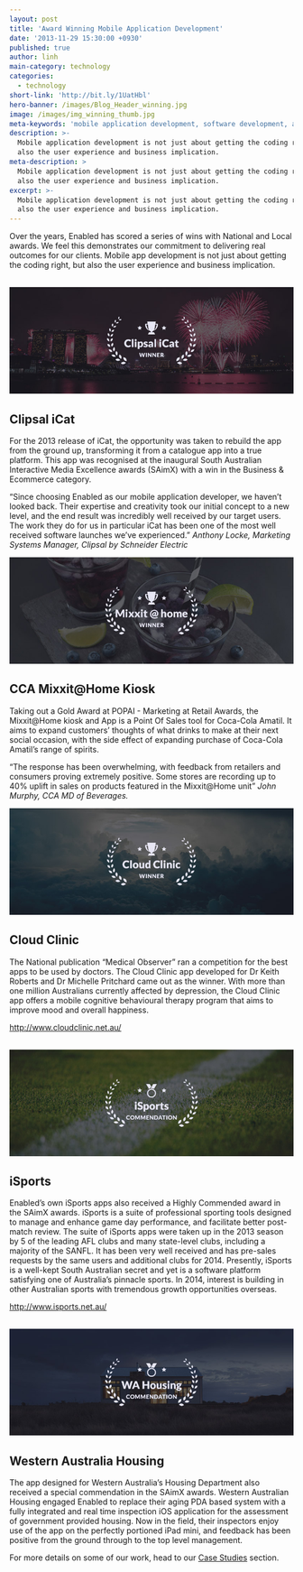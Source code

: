 ```yaml
---
layout: post
title: 'Award Winning Mobile Application Development'
date: '2013-11-29 15:30:00 +0930'
published: true
author: linh
main-category: technology
categories:
  - technology
short-link: 'http://bit.ly/1UatHbl'
hero-banner: /images/Blog_Header_winning.jpg
image: /images/img_winning_thumb.jpg
meta-keywords: 'mobile application development, software development, app development'
description: >-
  Mobile application development is not just about getting the coding right, but
  also the user experience and business implication.
meta-description: >
  Mobile application development is not just about getting the coding right, but
  also the user experience and business implication.
excerpt: >-
  Mobile application development is not just about getting the coding right, but
  also the user experience and business implication.
---
```


Over the years, Enabled has scored a series of wins with National and Local awards. We feel this demonstrates our commitment to delivering real outcomes for our clients. Mobile app development is not just about getting the coding right, but also the user experience and business implication.
<br />
<br />

![](/images/award_clipsalicat.jpg)

Clipsal iCat
------------
For the 2013 release of iCat, the opportunity was taken to rebuild the app from the ground up, transforming it from a catalogue app into a true platform. This app was recognised at the inaugural South Australian Interactive Media Excellence awards (SAimX) with a win in the Business & Ecommerce category.

<div class="non-twitter-quote">
“Since choosing Enabled as our mobile application developer, we haven’t looked back. Their expertise and creativity took our initial concept to a new level, and the end result was incredibly well received by our target users. The work they do for us in particular iCat has been one of the most well received software launches we’ve experienced.”
<em>Anthony Locke, Marketing Systems Manager, Clipsal by Schneider Electric</em>
</div>

![](/images/award_mixxitathome.jpg)

CCA Mixxit@Home Kiosk
---------------------
Taking out a Gold Award at POPAI - Marketing at Retail Awards, the Mixxit@Home kiosk and App is a Point Of Sales tool for Coca-Cola Amatil. It aims to expand customers’ thoughts of what drinks to make at their next social occasion, with the side effect of expanding purchase of Coca-Cola Amatil’s range of spirits.

<div class="non-twitter-quote">
“The response has been overwhelming, with feedback from retailers and consumers proving extremely positive. Some stores are recording up to 40% uplift in sales on products featured in the Mixxit@Home unit”
<em>John Murphy, CCA MD of Beverages.</em>
</div>

![](/images/award_cloudclinic.jpg)


Cloud Clinic
------------

The National publication “Medical Observer” ran a competition for the best apps to be used by doctors. The Cloud Clinic app developed for Dr Keith Roberts and Dr Michelle Pritchard came out as the winner. With more than one million Australians currently affected by depression, the Cloud Clinic app offers a mobile cognitive behavioural therapy program that aims to improve mood and overall happiness.

<http://www.cloudclinic.net.au/>
<br />
<br />

![](/images/award_isports.jpg)

iSports
-------

Enabled’s own iSports apps also received a Highly Commended award in the SAimX awards. iSports is a suite of professional sporting tools designed to manage and enhance game day performance, and facilitate better post-match review. The suite of iSports apps were taken up in the 2013 season by 5 of the leading AFL clubs and many state-level clubs, including a majority of the SANFL. It has been very well received and has pre-sales requests by the same users and additional clubs for 2014.
Presently, iSports is a well-kept South Australian secret and yet is a software platform satisfying one of Australia’s pinnacle sports. In 2014, interest is building in other Australian sports with tremendous growth opportunities overseas.

<http://www.isports.net.au/>
<br />
<br />

![](/images/award_wahousing.jpg)

Western Australia Housing
-------------------------

The app designed for Western Australia’s Housing Department also received a special commendation in the SAimX awards. Western Australian Housing engaged Enabled to replace their aging PDA based system with a fully integrated and real time inspection iOS application for the assessment of government provided housing. Now in the field, their inspectors enjoy use of the app on the perfectly portioned iPad mini, and feedback has been positive from the ground through to the top level management.

For more details on some of our work, head to our [Case Studies](https://enabled.com.au/ourwork) section.

